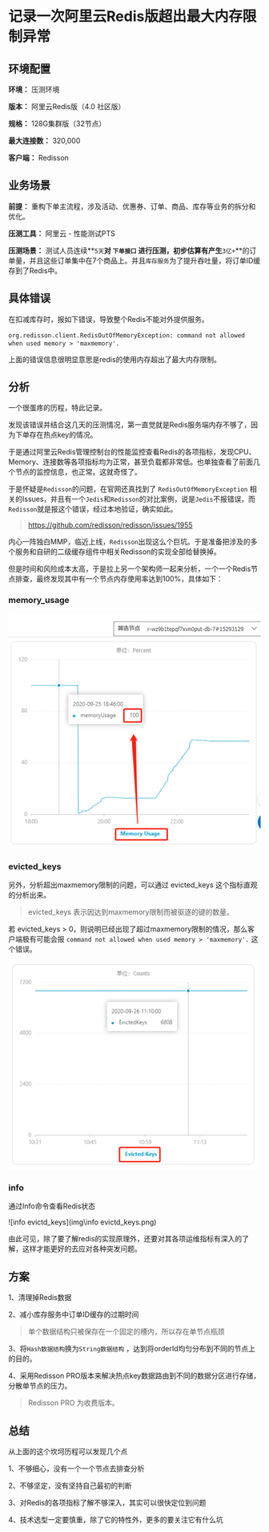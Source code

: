 # 记录一次阿里云Redis版超出最大内存限制异常

## 环境配置

**环境：** 压测环境

**版本：** 阿里云Redis版（4.0 社区版）

**规格：** 128G集群版（32节点）

**最大连接数：** 320,000

**客户端：** Redisson



## 业务场景

**前提：** 重构下单主流程，涉及活动、优惠券、订单、商品、库存等业务的拆分和优化。

**压测工具：** 阿里云 - 性能测试PTS

**压测场景：** 测试人员连续**`5天`**对 **`下单接口`** 进行压测，初步估算有产生**`3亿+`**的订单量，并且这些订单集中在7个商品上。并且`库存服务`为了提升吞吐量，将订单ID缓存到了Redis中。



## 具体错误

在扣减库存时，报如下错误，导致整个Redis不能对外提供服务。

```text
org.redisson.client.RedisOutOfMemoryException: command not allowed when used memory > 'maxmemory'.   
```

上面的错误信息很明显意思是redis的使用内存超出了最大内存限制。



## 分析

一个很蛋疼的历程，特此记录。

发现该错误并结合这几天的压测情况，第一直觉就是Redis服务端内存不够了，因为下单存在热点key的情况。

于是通过阿里云Redis管理控制台的性能监控查看Redis的各项指标，发现CPU、Memory、连接数等各项指标均为正常，甚至负载都非常低。也单独查看了前面几个节点的监控信息，也正常。这就奇怪了。

于是怀疑是`Redisson`的问题，在官网还真找到了 `RedisOutOfMemoryException` 相关的Issues，并且有一个`Jedis`和`Redisson`的对比案例，说是`Jedis`不报错误，而`Redisson`就是报这个错误，经过本地验证，确实如此。

> https://github.com/redisson/redisson/issues/1955

内心一阵独白MMP，临近上线，`Redisson`出现这么个巨坑。于是准备把涉及的多个服务和自研的二级缓存组件中相关Redisson的实现全部给替换掉。

但是时间和风险成本太高，于是拉上另一个架构师一起来分析，一个一个Redis节点排查，最终发现其中有一个节点内存使用率达到100%，具体如下：

### memory_usage

![memory_usage](img\memory_usage.png)



### evicted_keys  

另外，分析超出maxmemory限制的问题，可以通过 evicted_keys 这个指标直观的分析出来。

> evicted_keys  表示因达到maxmemory限制而被驱逐的键的数量。

若 evicted_keys > 0，则说明已经出现了超过maxmemory限制的情况，那么客户端极有可能会报 `command not allowed when used memory > 'maxmemory'.` 这个错误。

![evictd_keys](img\evictd_keys.png)

### info 

通过Info命令查看Redis状态

![info evictd_keys](img\info evictd_keys.png)

由此可见，除了要了解redis的实现原理外，还要对其各项运维指标有深入的了解，这样才能更好的去应对各种突发问题。



## 方案

1、清理掉Redis数据

2、减小库存服务中订单ID缓存的过期时间

> 单个数据结构只被保存在一个固定的槽内，所以存在单节点瓶颈

3、将`Hash数据结构`换为`String数据结构` ，达到将orderId均匀分布到不同的节点上的目的。

4、采用Redisson PRO版本来解决热点key数据路由到不同的数据分区进行存储，分散单节点的压力。

> Redisson PRO 为收费版本。



## 总结

从上面的这个坎坷历程可以发现几个点

1、不够细心，没有一个一个节点去排查分析

2、不够坚定，没有坚持自己最初的判断

3、对Redis的各项指标了解不够深入，其实可以很快定位到问题

4、技术选型一定要慎重，除了它的特性外，更多的要关注它有什么坑